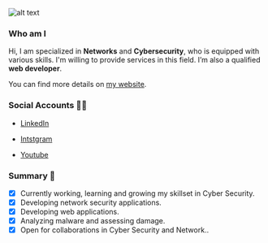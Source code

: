 ![alt text](https://i.ibb.co/12MkVJT/gitHub1.png)


### Who am I 

Hi, I am specialized in **Networks** and **Cybersecurity**, who is equipped with various skills. I'm willing to provide services in this field. I’m also a qualified **web developer**.

You can find more details on [my website](https://muathnasr.net/).

### Social Accounts 🙌🏼

- [LinkedIn](https://www.linkedin.com/in/muath-nasr-bb0795131)

- [Intstgram](https://www.instagram.com/angellito10/) 

- [Youtube](https://www.youtube.com/channel/UCG6JMJinTxjifVd0bX6esDQ) 


### Summary 📢

+ [x] Currently working, learning and growing my skillset in Cyber Security. 
+ [x] Developing network security applications.
+ [x] Developing web applications.
+ [x] Analyzing malware and assessing damage.
+ [x] Open for collaborations in Cyber Security and Network.. 
